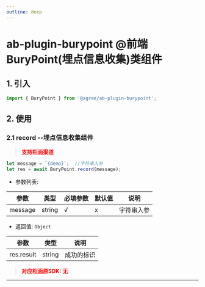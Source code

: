 ```yaml
---
outline: deep
---
```

# ab-plugin-burypoint @前端BuryPoint(埋点信息收集)类组件

## 1. 引入

```js
import { BuryPoint } from '@agree/ab-plugin-burypoint';
```

## 2. 使用
###  2.1 record --埋点信息收集组件

> <font color ='red' style="font-weight:bold">支持柜面渠道</font>

```js
let message = `{demo}`;  //字符串入参
let res = await BuryPoint.record(message);
```
- 参数列表:

| 参数    | 类型   | 必填参数 |默认值 |说明    |
| ------- | ------ | ---|---|------------------ |
| message| string | √   | x |字符串入参    |

- 返回值: `Object`

| 参数    | 类型   | 说明    |
| ------- | ------ |------------------ |
| res.result  | string |  成功的标识  |

> <font color ='red' style="font-weight:bold">对应柜面原SDK: 无</font>

--------------------------------------------------------